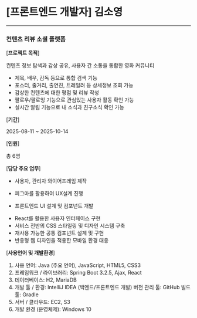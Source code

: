# [프론트엔드 개발자] 김소영

----
### 컨텐츠 리뷰 소셜 플랫폼

[**프로젝트 목적**]

컨텐츠 정보 탐색과 감상 공유, 사용자 간 소통을 통합한 영화 커뮤니티 
- 제목, 배우, 감독 등으로 통합 검색 기능
- 포스터, 줄거리, 출연진, 트레일러 등 상세정보 조회 가능
- 감상한 컨텐츠에 대한 평점 및 리뷰 작성
- 팔로우/팔로잉 기능으로 관심있는 사용자 활동 확인 가능
- 실시간 알림 기능으로 내 소식과 친구소식 확인 가능

[**기간**]

2025-08-11 ~ 2025-10-14

[**인원**]

총 6명

[**담당 주요 업무**]

* 사용자, 관리자 와이어프레임 제작
- 피그마를 활용하여 UX설계 진행

* 프론트엔드 UI 설계 및 컴포넌트 개발
- React를 활용한 사용자 인터페이스 구현
- 서비스 전반의 CSS 스타일링 및 디자인 시스템 구축
- 재사용 가능한 공통 컴포넌트 설계 및 구현
- 반응형 웹 디자인을 적용한 모바일 환경 대응

[**사용언어 및 개발환경**]
1. 사용 언어: Java (주요 언어), JavaScript, HTML5, CSS3
2. 프레임워크 / 라이브러리: Spring Boot 3.2.5, Ajax, React
3. 데이터베이스: H2, MariaDB
4. 개발 툴 / 환경: IntelliJ IDEA (백엔드/프론트엔드 개발)
버전 관리 툴: GitHub
빌드 툴: Gradle
5. 서버 / 클라우드: EC2, S3
6. 개발 환경 (운영체제): Windows 10
